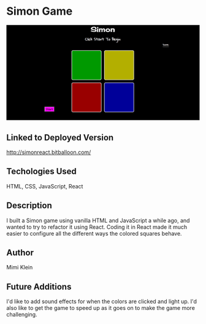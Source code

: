 # Simon Game

![game screen shot](public/scrncap.png)

## Linked to Deployed Version

http://simonreact.bitballoon.com/

## Techologies Used

HTML, CSS, JavaScript, React

## Description

I built a Simon game using vanilla HTML and JavaScript a while ago, and wanted to try to refactor it using React. Coding it in React made it much easier to configure all the different ways the colored squares behave. 

## Author

Mimi Klein

## Future Additions

I'd like to add sound effects for when the colors are clicked and light up. I'd also like to get the game to speed up as it goes on to make the game more challenging. 

